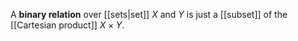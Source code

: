 A **binary relation** over [[sets|set]] $X$ and $Y$ is just a [[subset]] of the [[Cartesian product]] $X \times Y$.